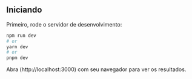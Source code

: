 ## Iniciando

Primeiro, rode o servidor de desenvolvimento:

```bash
npm run dev
# or
yarn dev
# or
pnpm dev
```

Abra (http://localhost:3000) com seu navegador para ver os resultados.

